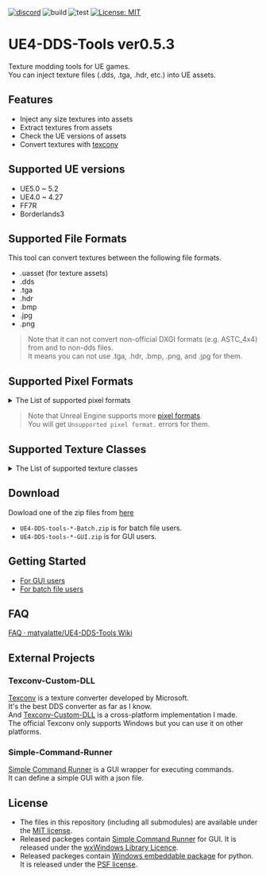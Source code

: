 [![discord](https://badgen.net/badge/icon/discord?icon=discord&label)](https://discord.gg/Qx2Ff3MByF)
![build](https://github.com/matyalatte/UE4-DDS-tools/actions/workflows/build.yml/badge.svg)
![test](https://github.com/matyalatte/UE4-DDS-tools/actions/workflows/test.yml/badge.svg)
[![License: MIT](https://img.shields.io/badge/License-MIT-yellow.svg)](https://opensource.org/licenses/MIT)

# UE4-DDS-Tools ver0.5.3

Texture modding tools for UE games.  
You can inject texture files (.dds, .tga, .hdr, etc.) into UE assets.  

## Features

- Inject any size textures into assets
- Extract textures from assets
- Check the UE versions of assets
- Convert textures with [texconv](https://github.com/microsoft/DirectXTex/wiki/Texconv)

## Supported UE versions

- UE5.0 ~ 5.2
- UE4.0 ~ 4.27
- FF7R
- Borderlands3

## Supported File Formats

This tool can convert textures between the following file formats.  

- .uasset (for texture assets)
- .dds
- .tga
- .hdr
- .bmp
- .jpg
- .png

> Note that it can not convert non-official DXGI formats (e.g. ASTC_4x4) from and to non-dds files.  
> It means you can not use .tga, .hdr, .bmp, .png, and .jpg for them.  

## Supported Pixel Formats

<details>
<summary>The List of supported pixel formats</summary>

- DXT1 (BC1)
- DXT3 (BC2)
- DXT5 (BC3)
- BC4 (ATI1)
- BC5 (ATI2)
- BC6H
- BC7
- A1
- A8
- G8 (R8)
- R8G8
- G16
- G16R16
- B8G8R8A8
- A2B10G10R10
- A16B16G16R16
- FloatRGB (FloatR11G11B10)
- FloatRGBA
- A32B32G32R32F
- B5G5R5A1_UNORM
- ASTC_4x4

</details>

> Note that Unreal Engine supports more [pixel formats](https://docs.unrealengine.com/5.0/en-US/API/Runtime/Core/EPixelFormat/).  
> You will get `Unsupported pixel format.` errors for them.  

## Supported Texture Classes

<details>
<summary>The List of supported texture classes</summary>

- Texture2D
- TextureCube
- LightMapTexture2D
- ShadowMapTexture2D
- Texture2DArray
- TextureCubeArray
- VolumeTexture

</details>

## Download

Dowload one of the zip files from [here](https://github.com/matyalatte/UE4-DDS-tools/releases)

- `UE4-DDS-tools-*-Batch.zip` is for batch file users.
- `UE4-DDS-tools-*-GUI.zip` is for GUI users.

## Getting Started

- [For GUI users](https://github.com/matyalatte/UE4-DDS-Tools/wiki/How-to-Use)
- [For batch file users](https://github.com/matyalatte/UE4-DDS-Tools/wiki/Batch-files)

## FAQ

[FAQ · matyalatte/UE4-DDS-Tools Wiki](https://github.com/matyalatte/UE4-DDS-Tools/wiki/FAQ)

## External Projects

### Texconv-Custom-DLL

[Texconv](https://github.com/microsoft/DirectXTex/wiki/Texconv)
is a texture converter developed by Microsoft.  
It's the best DDS converter as far as I know.  
And [Texconv-Custom-DLL](https://github.com/matyalatte/Texconv-Custom-DLL) is a cross-platform implementation I made.  
The official Texconv only supports Windows but you can use it on other platforms.  

### Simple-Command-Runner

[Simple Command Runner](https://github.com/matyalatte/Simple-Command-Runner) is a GUI wrapper for executing commands.  
It can define a simple GUI with a json file.  

## License

* The files in this repository (including all submodules) are available under the [MIT license](https://github.com/matyalatte/UE4-DDS-Tools/blob/main/LICENSE).
* Released packeges contain [Simple Command Runner](https://github.com/matyalatte/Simple-Command-Runner) for GUI. It is released under the [wxWindows Library Licence](https://github.com/wxWidgets/wxWidgets/blob/master/docs/licence.txt).
* Released packeges contain [Windows embeddable package](https://www.python.org/downloads/windows/) for python. It is released under the [PSF license](https://docs.python.org/3/license.html).
